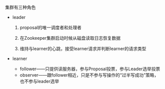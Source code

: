 集群有三种角色

* leader

  1. proposal的唯一调度者和处理者

  2. 在Zookeeper集群启动时候从磁盘读取日志恢复数据
  3. 维持与learner的心跳，接受learner请求并判断learner的请求类型

* learner

  * follower——只提供读服务器，参与Proposal投票，参与Leader选举投票
  * observer——跟follower相近，只是不参与写操作的“过半写成功”策略，也不参与leader选举